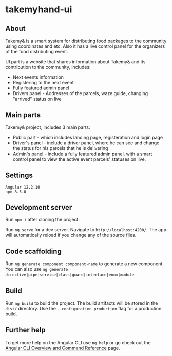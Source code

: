 # takemyhand-ui

## About

Takemy& is a smart system for distributing food packages to the community using coordinates and etc.
Also it has a live control panel for the organizers of the food distributing event.

UI part is a website that shares information about Takemy& and its contribution to the community, includes:

- Next events information
- Registering to the next event
- Fully featured admin panel
- Drivers panel - Addresses of the parcels, waze guide, changing "arrived" status on live

## Main parts

Takemy& project, includes 3 main parts:

- Public part - which includes landing page, registeration and login page
- Driver's panel - include a driver panel, where he can see and change the status for his parcels that he is delivering
- Admin's panel - include a fully featured admin panel, with a smart control panel to view the active event parcels' statuses on live.

## Settings

```
Angular 12.2.10
npm 8.5.0
```

## Development server

Run `npm i` after cloning the project.

Run `ng serve` for a dev server. Navigate to `http://localhost:4200/`. The app will automatically reload if you change any of the source files.

## Code scaffolding

Run `ng generate component component-name` to generate a new component. You can also use `ng generate directive|pipe|service|class|guard|interface|enum|module`.

## Build

Run `ng build` to build the project. The build artifacts will be stored in the `dist/` directory. Use the `--configuration production` flag for a production build.

## Further help

To get more help on the Angular CLI use `ng help` or go check out the [Angular CLI Overview and Command Reference](https://angular.io/cli) page.
